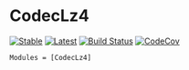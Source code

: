 # CodecLz4

[![Stable](https://img.shields.io/badge/docs-stable-blue.svg)](https://juliaio.github.io/CodecLz4.jl/stable)
[![Latest](https://img.shields.io/badge/docs-latest-blue.svg)](https://juliaio.github.io/CodecLz4.jl/latest)
[![Build Status](https://github.com/JuliaIO/CodecLz4.jl/actions/workflows/CI.yml/badge.svg?branch=master)](https://github.com/JuliaIO/CodecLz4.jl/actions/workflows/CI.yml)
[![CodeCov](https://codecov.io/gh/JuliaIO/CodecLz4.jl/branch/master/graph/badge.svg)](https://codecov.io/gh/JuliaIO/CodecLz4.jl)

```@autodocs
Modules = [CodecLz4]
```